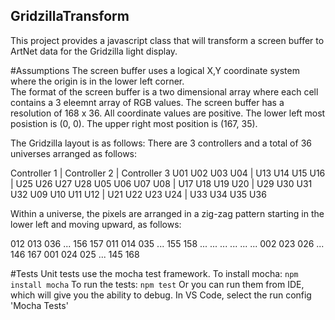 ## GridzillaTransform
This project provides a javascript class that will transform a screen buffer to ArtNet data for the Gridzilla light display.

#Assumptions
The screen buffer uses a logical X,Y coordinate system where the origin is in the lower left corner.   
The format of the screen buffer is a two dimensional array where each cell contains a 3 eleemnt array of RGB values. 
The screen buffer has a resolution of 168 x 36.  All coordinate values are positive.  The lower left most posistion is (0, 0).
The upper right most position is (167, 35).

The Gridzilla layout is as follows:
There are 3 controllers and a total of 36 universes arranged as follows:

 Controller 1   |  Controller 2   |  Controller 3
U01 U02 U03 U04 | U13 U14 U15 U16 | U25 U26 U27 U28
U05 U06 U07 U08 | U17 U18 U19 U20 | U29 U30 U31 U32
U09 U10 U11 U12 | U21 U22 U23 U24 | U33 U34 U35 U36

Within a universe, the pixels are arranged in a zig-zag pattern starting in the lower left
and moving upward, as follows:

012 013 036 ... 156 157
011 014 035 ... 155 158
... ... ... ... ... ...
002 023 026 ... 146 167
001 024 025 ... 145 168

#Tests
Unit tests use the mocha test framework.
To install mocha: `npm install mocha`
To run the tests: `npm test`
Or you can run them from IDE, which will give you the ability to debug.  In VS Code, select the run config 'Mocha Tests'
